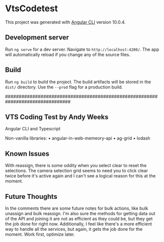 # VtsCodetest

This project was generated with [Angular CLI](https://github.com/angular/angular-cli) version 10.0.4.

## Development server

Run `ng serve` for a dev server. Navigate to `http://localhost:4200/`. The app will automatically reload if you change any of the source files.

## Build

Run `ng build` to build the project. The build artifacts will be stored in the `dist/` directory. Use the `--prod` flag for a production build.

################################################################################

## VTS Coding Test by Andy Weeks
Angular CLI and Typescript

Non-vanilla libraries:
• angular-in-web-memeory-api
• ag-grid
• lodash

## Known Issues
With reassign, there is some oddity when you select clear to reset the selections. The camera selection grid seems to need you to click clear twice before it's active again and I can't see a logical reason for this at the moment.

## Future Thoughts
In the comments there are some future notes for bulk actions, like bulk unassign and bulk reassign.
I'm also sure the methods for getting data out of the API and joining it are not as efficient as they could be, but they get the job done for right now.
Additionally, I feel like there's a more efficient way to handle all the services, but again, it gets the job done for the moment. Work first, optimize later.  
